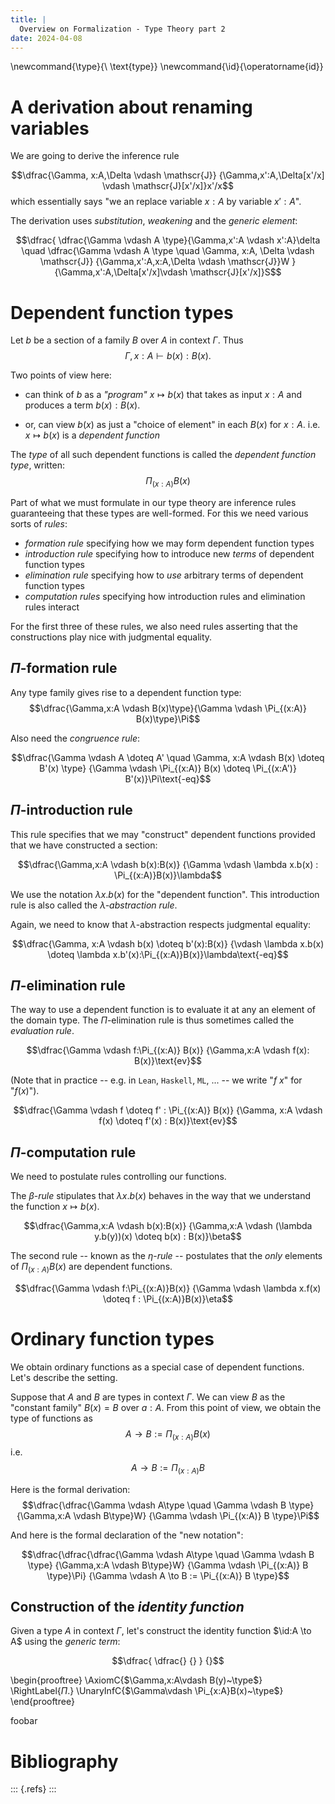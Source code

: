 ```yaml
---
title: |
  Overview on Formalization - Type Theory part 2
date: 2024-04-08
---
```



\newcommand{\type}{\ \text{type}}
\newcommand{\id}{\operatorname{id}}

# A derivation about renaming variables

We are going to derive the inference rule

$$\dfrac{\Gamma, x:A,\Delta \vdash \mathscr{J}}
  {\Gamma,x':A,\Delta[x'/x] \vdash \mathscr{J}[x'/x]}x'/x$$
which essentially says "we an replace variable $x:A$ by variable $x':A$".

The derivation uses *substitution*, *weakening* and the *generic element*:

$$\dfrac{
  \dfrac{\Gamma \vdash A \type}{\Gamma,x':A \vdash x':A}\delta
  \quad
  \dfrac{\Gamma \vdash A \type \quad \Gamma, x:A, \Delta \vdash \mathscr{J}}
   {\Gamma,x':A,x:A,\Delta \vdash \mathscr{J}}W
  }
  {\Gamma,x':A,\Delta[x'/x]\vdash \mathscr{J}[x'/x]}S$$


# Dependent function types

Let $b$ be a section of a family $B$ over $A$ in context $\Gamma$. Thus
$$\Gamma,x:A \vdash b(x): B(x).$$

Two points of view here:

- can think of $b$ as a *"program"* $x \mapsto b(x)$ that takes as
  input $x:A$ and produces a term $b(x):B(x)$.

- or, can view $b(x)$ as just a "choice of element" in each $B(x)$ for $x:A$.
  i.e. $x \mapsto b(x)$ is a *dependent function*
  
The *type* of all such dependent functions is called the *dependent
function type*, written: $$\Pi_{(x:A)} B(x)$$

Part of what we must formulate in our type theory are inference rules
guaranteeing that these types are well-formed. For this we need
various sorts of *rules*:

- *formation rule* specifying how we may form dependent function types
- *introduction rule* specifying how to introduce new *terms* of
  dependent function types
- *elimination rule* specifying how to *use* arbitrary terms of
  dependent function types
- *computation rules* specifying how introduction rules and
  elimination rules interact

For the first three of these rules, we also need rules asserting that
the constructions play nice with judgmental equality.

## $\Pi$-formation rule

Any type family gives rise to a dependent function type:
$$\dfrac{\Gamma,x:A \vdash B(x)\type}{\Gamma \vdash \Pi_{(x:A)} B(x)\type}\Pi$$

Also need the *congruence rule*:

$$\dfrac{\Gamma \vdash A \doteq A' \quad \Gamma, x:A \vdash B(x) \doteq B'(x) \type}
   {\Gamma \vdash \Pi_{(x:A)} B(x) \doteq \Pi_{(x:A')} B'(x)}\Pi\text{-eq}$$

## $\Pi$-introduction rule

This rule specifies that we may "construct" dependent functions provided that we 
have constructed a section:

$$\dfrac{\Gamma,x:A \vdash b(x):B(x)}
  {\Gamma \vdash \lambda x.b(x) : \Pi_{(x:A)}B(x)}\lambda$$
  
We use the notation $\lambda x.b(x)$ for the "dependent function".
This introduction rule is also called the *$\lambda$-abstraction rule*.

Again, we need to know that $\lambda$-abstraction respects judgmental equality:

$$\dfrac{\Gamma, x:A \vdash b(x) \doteq b'(x):B(x)}
  {\vdash \lambda x.b(x) \doteq \lambda x.b'(x):\Pi_{(x:A)}B(x)}\lambda\text{-eq}$$

## $\Pi$-elimination rule

The way to use a dependent function is to evaluate it at any an
element of the domain type. The $\Pi$-elimination rule is thus sometimes
called the *evaluation rule*.

$$\dfrac{\Gamma \vdash f:\Pi_{(x:A)} B(x)}
  {\Gamma,x:A \vdash f(x): B(x)}\text{ev}$$

(Note that in practice -- e.g. in `Lean`, `Haskell`, `ML`, ... --
we write "$f\ x$" for "$f(x)$").

$$\dfrac{\Gamma \vdash f \doteq f' : \Pi_{(x:A)} B(x)}
  {\Gamma, x:A \vdash f(x) \doteq f'(x) : B(x)}\text{ev}$$

## $\Pi$-computation rule

We need to postulate rules controlling our functions. 

The $\beta$-*rule* stipulates that $\lambda x. b(x)$ behaves in the
way that we understand the function $x \mapsto b(x)$.

$$\dfrac{\Gamma,x:A \vdash b(x):B(x)}
  {\Gamma,x:A \vdash (\lambda y.b(y))(x) \doteq b(x) : B(x)}\beta$$

The second rule -- known as the $\eta$-*rule* -- postulates that the
*only* elements of $\Pi_{(x:A)}B(x)$ are dependent functions.

$$\dfrac{\Gamma \vdash f:\Pi_{(x:A)}B(x)}
  {\Gamma \vdash \lambda x.f(x) \doteq f : \Pi_{(x:A)}B(x)}\eta$$

# Ordinary function types

We obtain ordinary functions as a special case of dependent functions.
Let's describe the setting.

Suppose that $A$ and $B$ are types in context $\Gamma$. We can
view $B$ as the "constant family" $B(x) = B$ over $a:A$.
From this point of view, we obtain the type of functions as
$$A \to B := \Pi_{(x:A)} B(x)$$
i.e.
$$A \to B := \Pi_{(x:A)}B$$

Here is the formal derivation:
$$\dfrac{\dfrac{\Gamma \vdash A\type \quad \Gamma \vdash B \type}
         {\Gamma,x:A \vdash B\type}W}
  {\Gamma \vdash \Pi_{(x:A)} B \type}\Pi$$

And here is the formal declaration of the "new notation":

$$\dfrac{\dfrac{\dfrac{\Gamma \vdash A\type \quad \Gamma \vdash B \type}
         {\Gamma,x:A \vdash B\type}W}
         {\Gamma \vdash \Pi_{(x:A)} B \type}\Pi}
  {\Gamma \vdash A \to B := \Pi_{(x:A)} B \type}$$


## Construction of the *identity function*

Given a type $A$ in context $\Gamma$, let's construct the identity function
$\id:A \to A$ using the *generic term*:

$$\dfrac{
  \dfrac{}
   {}
  }
  {}$$


\begin{prooftree}
\AxiomC{$\Gamma,x:A\vdash B(y)~\type$}
\RightLabel{$\Pi$.}
\UnaryInfC{$\Gamma\vdash \Pi_{x:A}B(x)~\type$}
\end{prooftree}

foobar


# Bibliography


::: {.refs} 
:::
